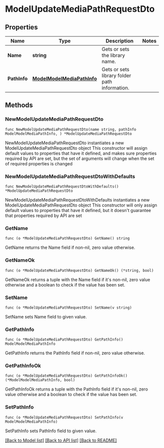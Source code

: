 # ModelUpdateMediaPathRequestDto

## Properties

Name | Type | Description | Notes
------------ | ------------- | ------------- | -------------
**Name** | **string** | Gets or sets the library name. | 
**PathInfo** | [**ModelModelMediaPathInfo**](ModelMediaPathInfo.md) | Gets or sets library folder path information. | 

## Methods

### NewModelUpdateMediaPathRequestDto

`func NewModelUpdateMediaPathRequestDto(name string, pathInfo ModelModelMediaPathInfo, ) *ModelUpdateMediaPathRequestDto`

NewModelUpdateMediaPathRequestDto instantiates a new ModelUpdateMediaPathRequestDto object
This constructor will assign default values to properties that have it defined,
and makes sure properties required by API are set, but the set of arguments
will change when the set of required properties is changed

### NewModelUpdateMediaPathRequestDtoWithDefaults

`func NewModelUpdateMediaPathRequestDtoWithDefaults() *ModelUpdateMediaPathRequestDto`

NewModelUpdateMediaPathRequestDtoWithDefaults instantiates a new ModelUpdateMediaPathRequestDto object
This constructor will only assign default values to properties that have it defined,
but it doesn't guarantee that properties required by API are set

### GetName

`func (o *ModelUpdateMediaPathRequestDto) GetName() string`

GetName returns the Name field if non-nil, zero value otherwise.

### GetNameOk

`func (o *ModelUpdateMediaPathRequestDto) GetNameOk() (*string, bool)`

GetNameOk returns a tuple with the Name field if it's non-nil, zero value otherwise
and a boolean to check if the value has been set.

### SetName

`func (o *ModelUpdateMediaPathRequestDto) SetName(v string)`

SetName sets Name field to given value.


### GetPathInfo

`func (o *ModelUpdateMediaPathRequestDto) GetPathInfo() ModelModelMediaPathInfo`

GetPathInfo returns the PathInfo field if non-nil, zero value otherwise.

### GetPathInfoOk

`func (o *ModelUpdateMediaPathRequestDto) GetPathInfoOk() (*ModelModelMediaPathInfo, bool)`

GetPathInfoOk returns a tuple with the PathInfo field if it's non-nil, zero value otherwise
and a boolean to check if the value has been set.

### SetPathInfo

`func (o *ModelUpdateMediaPathRequestDto) SetPathInfo(v ModelModelMediaPathInfo)`

SetPathInfo sets PathInfo field to given value.



[[Back to Model list]](../README.md#documentation-for-models) [[Back to API list]](../README.md#documentation-for-api-endpoints) [[Back to README]](../README.md)



